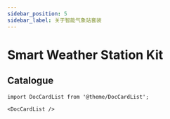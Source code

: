 ```yaml
---
sidebar_position: 5
sidebar_label: 关于智能气象站套装
---
```


# Smart Weather Station Kit

## Catalogue

```mdx-code-block
import DocCardList from '@theme/DocCardList';

<DocCardList />
```
